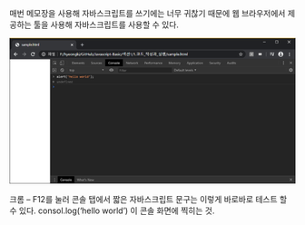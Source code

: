 매번 메모장을 사용해 자바스크립트를 쓰기에는 너무 귀찮기 때문에 웹 브라우저에서 제공하는 툴을 사용해 자바스크립트를 사용할 수 있다.

![p1](/img/p1.png)

크롬 – F12를 눌러 콘솔 탭에서 짧은 자바스크립트 문구는 이렇게 바로바로 테스트 할 수 있다.
consol.log(‘hello world’) 이 콘솔 화면에 찍히는 것.
